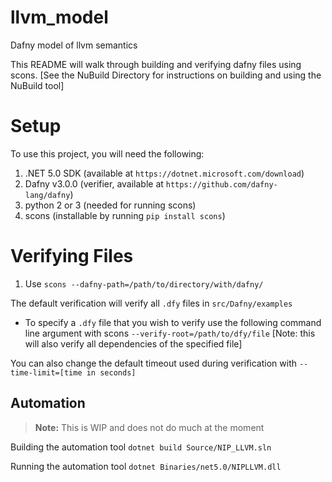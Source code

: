 # llvm_model
Dafny model of llvm semantics


This README will walk through building and verifying dafny files using scons. [See the NuBuild Directory for instructions on building and using the NuBuild tool]


# Setup

To use this project, you will need the following:

 1. .NET 5.0 SDK (available at `https://dotnet.microsoft.com/download`)
 2. Dafny v3.0.0 (verifier, available at `https://github.com/dafny-lang/dafny`)
 3. python 2 or 3 (needed for running scons)
 4. scons (installable by running `pip install scons`)

# Verifying Files

 1. Use `scons --dafny-path=/path/to/directory/with/dafny/`
 
 The default verification will verify all `.dfy` files in `src/Dafny/examples`

 * To specify a `.dfy` file that you wish to verify use the following command line argument with scons `--verify-root=/path/to/dfy/file` [Note: this will also verify all dependencies of the specified file]
			
You can also change the default timeout used during verification with `--time-limit=[time in seconds]` 



## Automation

> **Note:** This is WIP and does not do much at the moment

Building the automation tool `dotnet build Source/NIP_LLVM.sln`

Running the automation tool `dotnet Binaries/net5.0/NIPLLVM.dll`
